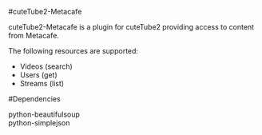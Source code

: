 #cuteTube2-Metacafe

cuteTube2-Metacafe is a plugin for cuteTube2 providing access to content from Metacafe.

The following resources are supported:

* Videos (search)
* Users (get)
* Streams (list)

#Dependencies

python-beautifulsoup  
python-simplejson
